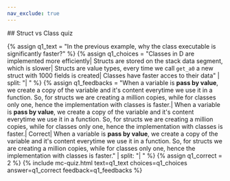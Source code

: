 ```yaml
---
nav_exclude: true
---
```

<link href="https://cdn.jsdelivr.net/npm/bootstrap@5.0.2/dist/css/bootstrap.min.css" rel="stylesheet" integrity="sha384-EVSTQN3/azprG1Anm3QDgpJLIm9Nao0Yz1ztcQTwFspd3yD65VohhpuuCOmLASjC" crossorigin="anonymous">
<script src="https://cdn.jsdelivr.net/npm/bootstrap@5.0.2/dist/js/bootstrap.bundle.min.js" integrity="sha384-MrcW6ZMFYlzcLA8Nl+NtUVF0sA7MsXsP1UyJoMp4YLEuNSfAP+JcXn/tWtIaxVXM" crossorigin="anonymous"></script>
## Struct vs Class quiz

  {% assign q1_text = "In the previous example, why the class executable is significantly faster?" %}
  {% assign q1_choices = "Classes in D are implemented more efficiently| Structs are stored on the stack data segment, which is slower| Structs are value types, every time we call `get_a0` a new struct with 1000 fields is created| Classes have faster acces to their data" | split: "| " %}
  {% assign q1_feedbacks = "When a variable is **pass by value**, we create a copy of the variable and it's content everytime we use it in a function. So, for structs we are creating a million copies, while for classes only one, hence the implementation with classes is faster.| When a variable is **pass by value**, we create a copy of the variable and it's content everytime we use it in a function. So, for structs we are creating a million copies, while for classes only one, hence the implementation with classes is faster.| Correct| When a variable is **pass by value**, we create a copy of the variable and it's content everytime we use it in a function. So, for structs we are creating a million copies, while for classes only one, hence the implementation with classes is faster." | split: "| " %}
  {% assign q1_correct = 2 %}
  {% include mc-quiz.html text=q1_text choices=q1_choices answer=q1_correct feedback=q1_feedbacks %}

